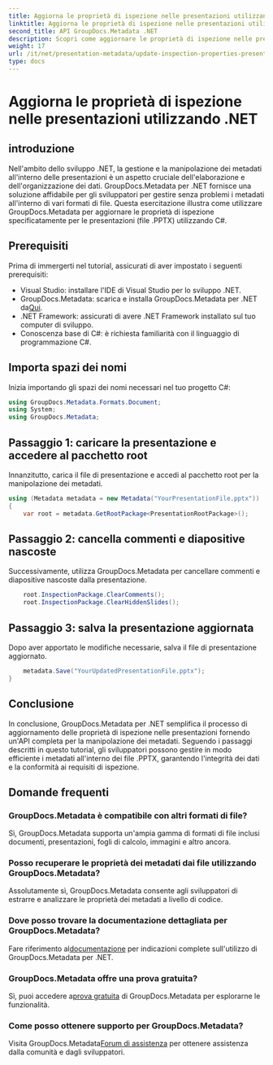 ```yaml
---
title: Aggiorna le proprietà di ispezione nelle presentazioni utilizzando .NET
linktitle: Aggiorna le proprietà di ispezione nelle presentazioni utilizzando .NET
second_title: API GroupDocs.Metadata .NET
description: Scopri come aggiornare le proprietà di ispezione nelle presentazioni utilizzando .NET con GroupDocs.Metadata. Manipolazione semplice ed efficiente dei metadati per i file .PPTX.
weight: 17
url: /it/net/presentation-metadata/update-inspection-properties-presentations/
type: docs
---
```

# Aggiorna le proprietà di ispezione nelle presentazioni utilizzando .NET

## introduzione
Nell'ambito dello sviluppo .NET, la gestione e la manipolazione dei metadati all'interno delle presentazioni è un aspetto cruciale dell'elaborazione e dell'organizzazione dei dati. GroupDocs.Metadata per .NET fornisce una soluzione affidabile per gli sviluppatori per gestire senza problemi i metadati all'interno di vari formati di file. Questa esercitazione illustra come utilizzare GroupDocs.Metadata per aggiornare le proprietà di ispezione specificatamente per le presentazioni (file .PPTX) utilizzando C#.
## Prerequisiti
Prima di immergerti nel tutorial, assicurati di aver impostato i seguenti prerequisiti:
- Visual Studio: installare l'IDE di Visual Studio per lo sviluppo .NET.
-  GroupDocs.Metadata: scarica e installa GroupDocs.Metadata per .NET da[Qui](https://releases.groupdocs.com/metadata/net/).
- .NET Framework: assicurati di avere .NET Framework installato sul tuo computer di sviluppo.
- Conoscenza base di C#: è richiesta familiarità con il linguaggio di programmazione C#.

## Importa spazi dei nomi
Inizia importando gli spazi dei nomi necessari nel tuo progetto C#:
```csharp
using GroupDocs.Metadata.Formats.Document;
using System;
using GroupDocs.Metadata;
```
## Passaggio 1: caricare la presentazione e accedere al pacchetto root
Innanzitutto, carica il file di presentazione e accedi al pacchetto root per la manipolazione dei metadati.

```csharp
using (Metadata metadata = new Metadata("YourPresentationFile.pptx"))
{
    var root = metadata.GetRootPackage<PresentationRootPackage>();
```
## Passaggio 2: cancella commenti e diapositive nascoste
Successivamente, utilizza GroupDocs.Metadata per cancellare commenti e diapositive nascoste dalla presentazione.

```csharp
    root.InspectionPackage.ClearComments();
    root.InspectionPackage.ClearHiddenSlides();
```
## Passaggio 3: salva la presentazione aggiornata
Dopo aver apportato le modifiche necessarie, salva il file di presentazione aggiornato.

```csharp
    metadata.Save("YourUpdatedPresentationFile.pptx");
}
```

## Conclusione
In conclusione, GroupDocs.Metadata per .NET semplifica il processo di aggiornamento delle proprietà di ispezione nelle presentazioni fornendo un'API completa per la manipolazione dei metadati. Seguendo i passaggi descritti in questo tutorial, gli sviluppatori possono gestire in modo efficiente i metadati all'interno dei file .PPTX, garantendo l'integrità dei dati e la conformità ai requisiti di ispezione.

## Domande frequenti
### GroupDocs.Metadata è compatibile con altri formati di file?
Sì, GroupDocs.Metadata supporta un'ampia gamma di formati di file inclusi documenti, presentazioni, fogli di calcolo, immagini e altro ancora.
### Posso recuperare le proprietà dei metadati dai file utilizzando GroupDocs.Metadata?
Assolutamente sì, GroupDocs.Metadata consente agli sviluppatori di estrarre e analizzare le proprietà dei metadati a livello di codice.
### Dove posso trovare la documentazione dettagliata per GroupDocs.Metadata?
 Fare riferimento al[documentazione](https://tutorials.groupdocs.com/metadata/net/) per indicazioni complete sull'utilizzo di GroupDocs.Metadata per .NET.
### GroupDocs.Metadata offre una prova gratuita?
 Sì, puoi accedere a[prova gratuita](https://releases.groupdocs.com/) di GroupDocs.Metadata per esplorarne le funzionalità.
### Come posso ottenere supporto per GroupDocs.Metadata?
 Visita GroupDocs.Metadata[Forum di assistenza](https://forum.groupdocs.com/c/metadata/14) per ottenere assistenza dalla comunità e dagli sviluppatori.